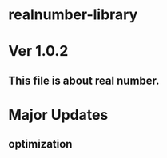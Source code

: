 # realnumber-library
# Ver 1.0.2
## This file is about real number.
# Major Updates
## optimization

